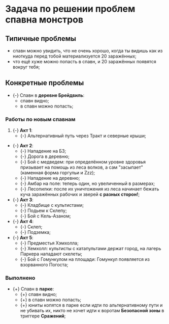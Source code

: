 # Задача по решении проблем спавна монстров

## Типичные проблемы

* спавн можно увидить, что не очень хорошо, когда ты видишь как из ниоткуда перед тобой материализуется 20 заражённых;
* что ещё хуже можно попасть в спавн, и 20 заражённых появятся вокруг тебя;

## Конкретные проблемы

* {-} Спавн в **деревне Брейдвиль**:
   * спавн видно;
   * в спавн можно попасть;

### Работы по новым спавнам

1. {-} **Акт 1**:
   * {-} Альтернативный путь через Тракт и северные крыши;
* {-} **Акт 2**:
   * {-} Нападение на БЗ;
   * {-} Дорога в деревню;
   * {-} Бой с медведем: при определённом уровне здоровья призывает на помощь из леса волков, а сам "засыпает" (каменная форма горгульи и Zzz);
   * {-} Нападение на деревню;
   * {-} Амбар на поле: теперь один, но увеличенный в размерах;
   * {-} Лесопилки: после их уничтожения из леса начинает бежать куча заражённых рабочих и зверей **с разных сторон!**;
* {-} **Акт 3**:
   * {-} Кладбище с культистами;
   * {-} Подьем к Склепу;
   * {-} Бой с Кель-Азаном;
* {-} **Акт 4**:
   * {-} Склеп;
   * {-} Подземка;
* {-} **Акт 5**:
   * {-} Предместья Хэмхолла;
   * {-} Хемхолл: культисты с катапультами держат город, на лагерь Паркера нападают скелеты;
   * {-} Бой с Гомункулом на площади: Гомункул появляется из взорванного Погоста;

### Выполнено

* {+} Спавн в **парке**:
   * {+} спавн видно;
   * {+} в спавн можно попасть;
   * {+} юниты копятся в парке если идти по альтернативному пути и не убивать их, никто не хочет идти к воротам **Безопасной зоны** в триггере **Сражений**;
